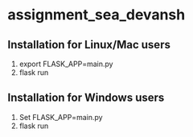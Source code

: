# assignment_sea_devansh

## Installation for Linux/Mac users

1) export FLASK_APP=main.py
2) flask run

## Installation for Windows users

1) Set FLASK_APP=main.py
2) flask run


